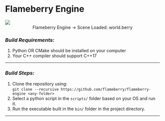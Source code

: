 # Flameberry Engine

<image src="README_Images/world_scene_loaded_image.png">
<figcaption align="center">Flameberry Engine &rarr; Scene Loaded: world.berry</figcaption>

### <i>Build Requirements:</i>
1. Python OR CMake should be installed on your computer
2. Your C++ compiler should support C++17

<hr>

### <i>Build Steps:</i>
1. Clone the repository using: <br> `git clone --recursive https://github.com/flameberry/flameberry-engine <any-folder>`
2. Select a python script in the `scripts/` folder based on your OS and run it.
3. Run the executable built in the `bin/` folder in the project directory.

<hr>